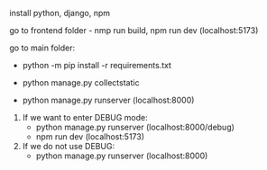 install python, django, npm

go to frontend folder - nmp run build, npm run dev (localhost:5173)

go to main folder:
   - python -m pip install -r requirements.txt

   - python manage.py collectstatic

  - python manage.py runserver (localhost:8000)


1. If we want to enter DEBUG mode:
   - python manage.py runserver (localhost:8000/debug)
   - npm run dev (localhost:5173)
2. If we do not use DEBUG:
   - python manage.py runserver (localhost:8000)

